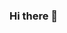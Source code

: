 ### Hi there 👋

<!--
**tsmgcoin/tsmgcoin** is a ✨ _special_ ✨ repository because its `README.md` (this file) appears on your GitHub profile.

Here are some ideas to get you started:Automatic matching of buyers & sellers via unique artificial intelligence approach.
We offers users a fully operational long-term rental platform. It plans to leverages blockchain technology to ensure seamless rental experience and wants to help tenants unfreeze millions of dollars tied up in rental deposits


We offers users a fully operational long-term rental platform. It plans to leverages blockchain technology to ensure seamless rental experience and wants to help tenants unfreeze millions of dollars tied up in rental deposits

We offers users a fully operational long-term rental platform. It plans to leverages blockchain technology to ensure seamless rental experience and wants to help tenants unfreeze .

tsmg coin total supply 80,000,000 million

www.tsmgcoin.com
https://twitter.com/TsmgCoin?s=09.
https://t.me/TSMGcoin
http://t.me/tsmgcoin_channel
